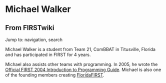 # Michael Walker

## From FIRSTwiki

Jump to: navigation, search

Michael Walker is a student from Team 21, ComBBAT in Titusville, Florida and has participated in FIRST for 4 years.

Michael also assists other teams with programming. In 2005, he wrote the [Official FIRST 2004 Introduction to Programming Guide](http://www.combbat21.com/programming/2004_Programming_guide.pdf "http://www.combbat21.com/programming/2004_Programming_guide.pdf"). Michael is also one of the founding members creating [FloridaFIRST](http://www.floridafirstrobotics.com/ "http://www.floridafirstrobotics.com/").
